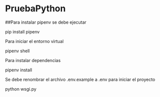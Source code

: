 # PruebaPython

##Para instalar pipenv se debe ejecutar

pip install pipenv

Para iniciar el entorno virtual

pipenv shell

Para instalar dependencias

pipenv install

Se debe renombrar el archivo .env.example a .env
para iniciar el proyecto

python wsgi.py

